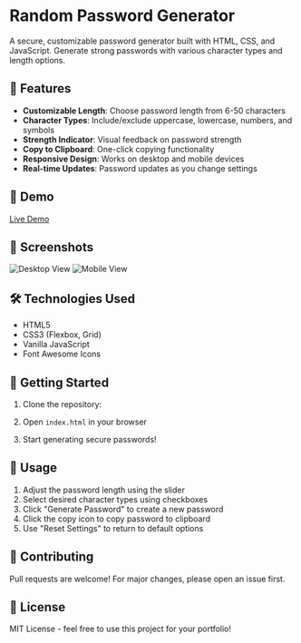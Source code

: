 # Random Password Generator

A secure, customizable password generator built with HTML, CSS, and JavaScript. Generate strong passwords with various character types and length options.

## 🚀 Features

- **Customizable Length**: Choose password length from 6-50 characters
- **Character Types**: Include/exclude uppercase, lowercase, numbers, and symbols
- **Strength Indicator**: Visual feedback on password strength
- **Copy to Clipboard**: One-click copying functionality
- **Responsive Design**: Works on desktop and mobile devices
- **Real-time Updates**: Password updates as you change settings

## 🔗 Demo

[Live Demo](https://yourusername.github.io/random-password-generator)

## 📸 Screenshots

![Desktop View](screenshots/desktop-view.png)
![Mobile View](screenshots/mobile-view.png)

## 🛠️ Technologies Used

- HTML5
- CSS3 (Flexbox, Grid)
- Vanilla JavaScript
- Font Awesome Icons

## 🚀 Getting Started

1. Clone the repository:

2. Open `index.html` in your browser

3. Start generating secure passwords!

## 📱 Usage

1. Adjust the password length using the slider
2. Select desired character types using checkboxes
3. Click "Generate Password" to create a new password
4. Click the copy icon to copy password to clipboard
5. Use "Reset Settings" to return to default options

## 🤝 Contributing

Pull requests are welcome! For major changes, please open an issue first.

## 📄 License

MIT License - feel free to use this project for your portfolio!
